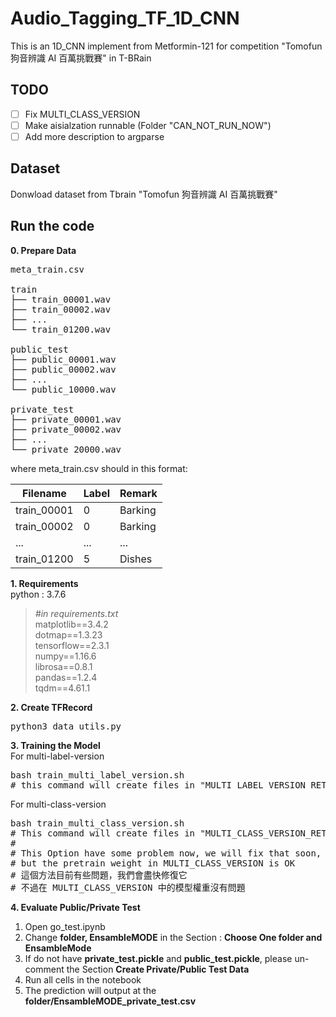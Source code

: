 # Audio_Tagging_TF_1D_CNN
This is an 1D_CNN implement from Metformin-121 for competition "Tomofun 狗音辨識 AI 百萬挑戰賽" in T-BRain

## TODO
- [ ] Fix MULTI_CLASS_VERSION
- [ ] Make aisialzation runnable (Folder "CAN_NOT_RUN_NOW")
- [ ] Add more description to argparse

## Dataset
Donwload dataset from Tbrain "Tomofun 狗音辨識 AI 百萬挑戰賽"

## Run the code
**0. Prepare Data**
<pre>
meta_train.csv

train
├── train_00001.wav
├── train_00002.wav
├── ...
└── train_01200.wav

public_test
├── public_00001.wav
├── public_00002.wav
├── ...
└── public_10000.wav

private_test
├── private_00001.wav
├── private_00002.wav
├── ...
└── private_20000.wav
</pre>

where meta_train.csv should in this format:

| Filename  | Label | Remark |
| - | - | - |
| train_00001  | 0  | Barking |
| train_00002  | 0  | Barking |
| ... | ... | ... |
| train_01200  | 5  | Dishes |

**1. Requirements**<br>
python : 3.7.6
>*#in requirements.txt*<br>
>matplotlib==3.4.2<br>
>dotmap==1.3.23<br>
>tensorflow==2.3.1<br>
>numpy==1.16.6<br>
>librosa==0.8.1<br>
>pandas==1.2.4<br>
>tqdm==4.61.1<br>

**2. Create TFRecord**<br>
<pre>
python3 data_utils.py
</pre>

**3. Training the Model**<br>
For multi-label-version
<pre>
bash train_multi_label_version.sh
# this command will create files in "MULTI_LABEL_VERSION_RETRAIN"
</pre>

For multi-class-version
<pre>
bash train_multi_class_version.sh
# This command will create files in "MULTI_CLASS_VERSION_RETRAIN"
# 
# This Option have some problem now, we will fix that soon,
# but the pretrain weight in MULTI_CLASS_VERSION is OK
# 這個方法目前有些問題，我們會盡快修復它
# 不過在 MULTI_CLASS_VERSION 中的模型權重沒有問題
</pre>

**4. Evaluate Public/Private Test** <br>
1. Open go_test.ipynb
2. Change **folder, EnsambleMODE** in the Section : **Choose One folder and EnsambleMode**
3. If do not have **private_test.pickle** and **public_test.pickle**, please un-comment the Section **Create Private/Public Test Data**
4. Run all cells in the notebook
5. The prediction will output at the **folder/EnsambleMODE_private_test.csv**

